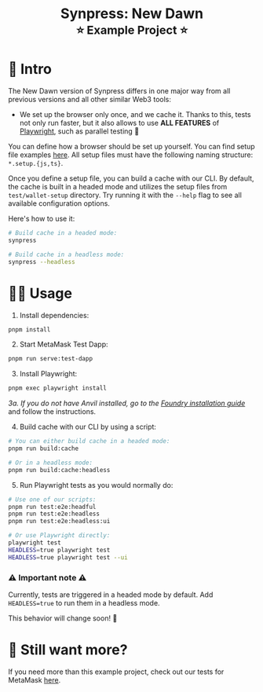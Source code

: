 <h1 align="center">
    Synpress: New Dawn
    <br>
    <small>⭐ Example Project ⭐</small>
</h1>

# 📖 Intro

The New Dawn version of Synpress differs in one major way from all previous versions and all other similar Web3 tools:

- We set up the browser only once, and we cache it. Thanks to this, tests not only run faster, but it also allows to use
  **ALL FEATURES** of [Playwright](https://playwright.dev/), such as parallel testing 🚀

You can define how a browser should be set up yourself. You can find setup file examples [here](test/playwright/wallet-setup).
All setup files must have the following naming structure: `*.setup.{js,ts}`.

Once you define a setup file, you can build a cache with our CLI. By default, the cache is built in a headed mode and
utilizes the setup files from `test/wallet-setup` directory.
Try running it with the `--help` flag to see all available configuration options.

Here's how to use it:

```bash
# Build cache in a headed mode:
synpress

# Build cache in a headless mode:
synpress --headless
```

# 🧑‍💻 Usage

1. Install dependencies:

```bash
pnpm install 
```

2. Start MetaMask Test Dapp:

```bash
pnpm run serve:test-dapp
```

3. Install Playwright:

```bash
pnpm exec playwright install  
```

*3a. If you do not have Anvil installed, go to
the [Foundry installation guide](https://book.getfoundry.sh/getting-started/installation#installation)* and follow the
instructions.

4. Build cache with our CLI by using a script:

```bash
# You can either build cache in a headed mode:
pnpm run build:cache

# Or in a headless mode:
pnpm run build:cache:headless
```

5. Run Playwright tests as you would normally do:

```bash
# Use one of our scripts:
pnpm run test:e2e:headful
pnpm run test:e2e:headless
pnpm run test:e2e:headless:ui

# Or use Playwright directly:
playwright test
HEADLESS=true playwright test
HEADLESS=true playwright test --ui
```

### ⚠️ Important note ⚠️

Currently, tests are triggered in a headed mode by default. Add `HEADLESS=true` to run them in a headless mode.

This behavior will change soon! 🫡

# 🤔 Still want more?

If you need more than this example project, check out our tests for MetaMask [here](../../wallets/metamask/test/e2e).
